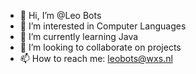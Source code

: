 - 👋 Hi, I’m @Leo Bots
- 👀 I’m interested in Computer Languages
- 🌱 I’m currently learning Java
- 💞️ I’m looking to collaborate on projects
- 📫 How to reach me: leobots@wxs.nl

<!---
LJBOTS/LJBOTS is a ✨ special ✨ repository because its `README.md` (this file) appears on your GitHub profile.
You can click the Preview link to take a look at your changes.
--->
